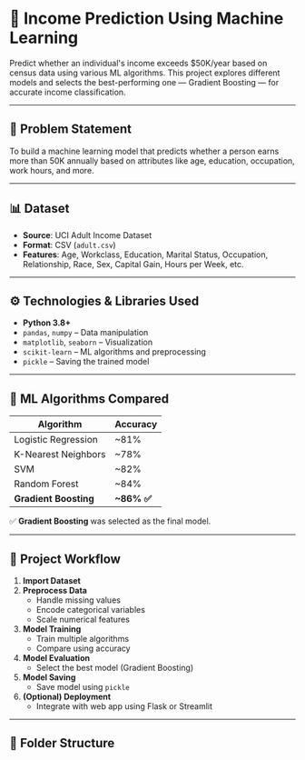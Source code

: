 # 🧠 Income Prediction Using Machine Learning

Predict whether an individual's income exceeds $50K/year based on census data using various ML algorithms. This project explores different models and selects the best-performing one — Gradient Boosting — for accurate income classification.

---

## 📌 Problem Statement

To build a machine learning model that predicts whether a person earns more than 50K annually based on attributes like age, education, occupation, work hours, and more.

---

## 📊 Dataset

- **Source**: UCI Adult Income Dataset
- **Format**: CSV (`adult.csv`)
- **Features**: Age, Workclass, Education, Marital Status, Occupation, Relationship, Race, Sex, Capital Gain, Hours per Week, etc.

---

## ⚙️ Technologies & Libraries Used

- **Python 3.8+**
- `pandas`, `numpy` – Data manipulation  
- `matplotlib`, `seaborn` – Visualization  
- `scikit-learn` – ML algorithms and preprocessing  
- `pickle` – Saving the trained model  

---

## 🧪 ML Algorithms Compared

| Algorithm            | Accuracy |
|---------------------|----------|
| Logistic Regression | ~81%     |
| K-Nearest Neighbors | ~78%     |
| SVM                 | ~82%     |
| Random Forest       | ~84%     |
| **Gradient Boosting** | **~86% ✅** |

✅ **Gradient Boosting** was selected as the final model.

---

## 🚀 Project Workflow

1. **Import Dataset**
2. **Preprocess Data**
   - Handle missing values
   - Encode categorical variables
   - Scale numerical features
3. **Model Training**
   - Train multiple algorithms
   - Compare using accuracy
4. **Model Evaluation**
   - Select the best model (Gradient Boosting)
5. **Model Saving**
   - Save model using `pickle`
6. **(Optional) Deployment**
   - Integrate with web app using Flask or Streamlit

---

## 📁 Folder Structure

